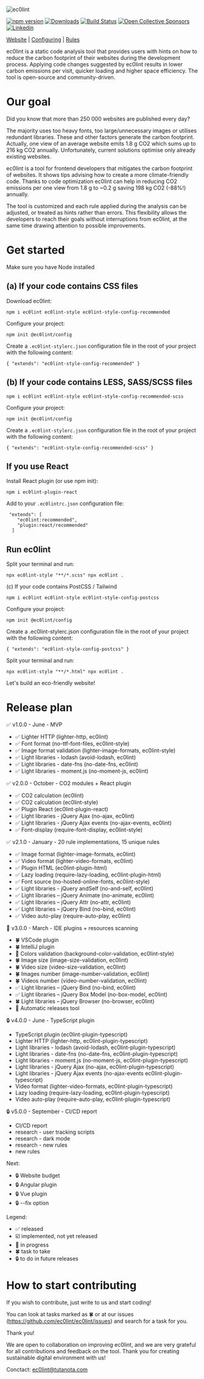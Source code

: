 ![ec0lint](/docs/banner_github.png)

[![npm version](https://img.shields.io/npm/v/ec0lint.svg)](https://www.npmjs.com/package/ec0lint)
[![Downloads](https://img.shields.io/npm/dm/ec0lint.svg)](https://www.npmjs.com/package/ec0lint)
[![Build Status](https://github.com/ec0lint/ec0lint/workflows/CI/badge.svg)](https://github.com/ec0lint/ec0lint/actions)
[![Open Collective Sponsors](https://img.shields.io/opencollective/sponsors/ec0lint)](https://opencollective.com/ec0lint)
[![Linkedin](https://img.shields.io/badge/LinkedIn-ec0lint-blue)](https://www.linkedin.com/company/ec0lint/)

[Website](http://ec0lint.com) |
[Configuring](https://eslint.org/docs/user-guide/configuring/) |
[Rules](http://ec0lint.com/features)

ec0lint is a static code analysis tool that provides users with hints on how to reduce the carbon footprint of their websites during the development process. Applying code changes suggested by ec0lint results in lower carbon emissions per visit, quicker loading and higher space efficiency. The tool is open-source and community-driven.

# Our goal

Did you know that more than 250 000 websites are published every day?

The majority uses too heavy fonts, too large/unnecessary images or utilises redundant libraries. These and other factors generate the carbon footprint. Actually, one view of an average website emits 1.8 g CO2 which sums up to 216 kg CO2 annually. Unfortunately, current solutions optimise only already existing websites.

ec0lint is a tool for frontend developers that mitigates the carbon footprint of websites. It shows tips advising how to create a more climate-friendly code. Thanks to code optimization ec0lint can help in reducing CO2 emissions per one view from 1.8 g to ~0.2 g saving 198 kg CO2 (-88%!) annually.

The tool is customized and each rule applied during the analysis can be adjusted, or treated as hints rather than errors. This flexibility allows the developers to reach their goals without interruptions from ec0lint, at the same time drawing attention to possible improvements.

# Get started

Make sure you have Node installed

## (a) If your code contains CSS files

Download ec0lint:

`npm i ec0lint ec0lint-style ec0lint-style-config-recommended`

Configure your project:

`npm init @ec0lint/config`

Create a `.ec0lint-stylerc.json` configuration file in the root of your project with the following content:

`{ "extends": "ec0lint-style-config-recommended" } `

## (b) If your code contains LESS, SASS/SCSS files

`npm i ec0lint ec0lint-style ec0lint-style-config-recommended-scss`

Configure your project:

`npm init @ec0lint/config`

Create a `.ec0lint-stylerc.json` configuration file in the root of your project with the following content:

`{ "extends": "ec0lint-style-config-recommended-scss" } `

## If you use React

Install React plugin (or use npm init):

`npm i ec0lint-plugin-react`

Add to your `.ec0lintrc.json` configuration file:
```
 "extends": [
    "ec0lint:recommended",
    "plugin:react/recommended"
  ]
```
## Run ec0lint

Split your terminal and run:

`npx ec0lint-style "**/*.scss" npx ec0lint .`

(c) If your code contains PostCSS / Tailwind

`npm i ec0lint ec0lint-style ec0lint-style-config-postcss`

Configure your project:

`npm init @ec0lint/config`

Create a .ec0lint-stylerc.json configuration file in the root of your project with the following content:

`{ "extends": "ec0lint-style-config-postcss" } `

Split your terminal and run:

`npx ec0lint-style "**/*.html" npx ec0lint .`

Let's build an eco-friendly website!



# Release plan

:white_check_mark: v1.0.0 - June - MVP

- :white_check_mark: Lighter HTTP (lighter-http, ec0lint)
- :white_check_mark: Font format (no-ttf-font-files, ec0lint-style)
- :white_check_mark: Image format validation (lighter-image-formats, ec0lint-style)
- :white_check_mark: Light libraries - lodash (avoid-lodash, ec0lint)
- :white_check_mark: Light libraries - date-fns (no-date-fns, ec0lint)
- :white_check_mark: Light libraries - moment.js (no-moment-js, ec0lint)

:white_check_mark: v2.0.0 - October - CO2 modules + React plugin

- :white_check_mark: CO2 calculation (ec0lint)
- :white_check_mark: CO2 calculation (ec0lint-style)
- :white_check_mark: Plugin React (ec0lint-plugin-react)
- :white_check_mark: Light libraries - jQuery Ajax (no-ajax, ec0lint)
- :white_check_mark: Light libraries - jQuery Ajax events (no-ajax-events, ec0lint)
- :white_check_mark: Font-display (require-font-display, ec0lint-style)

:white_check_mark: v2.1.0 - January - 20 rule implementations, 15 unique rules

- :white_check_mark: Image format (lighter-image-formats, ec0lint)
- :white_check_mark: Video format (lighter-video-formats, ec0lint)
- :white_check_mark: Plugin HTML (ec0lint-plugin-html)
- :white_check_mark: Lazy loading (require-lazy-loading, ec0lint-plugin-html)
- :white_check_mark: Font source (no-hosted-online-fonts, ec0lint-style)
- :white_check_mark: Light libraries - jQuery andSelf (no-and-self, ec0lint)
- :white_check_mark: Light libraries – jQuery Animate (no-animate, ec0lint)
- :white_check_mark: Light libraries – jQuery Attr (no-attr, ec0lint)
- :white_check_mark: Light libraries – jQuery Bind (no-bind, ec0lint)
- :white_check_mark: Video auto-play (require-auto-play, ec0lint)

:hammer: v3.0.0 - March - IDE plugins + resources scanning

- :four_leaf_clover: VSCode plugin
- :four_leaf_clover: IntelliJ plugin
- :hammer: Colors validation (background-color-validation, ec0lint-style)
- :four_leaf_clover: Image size (image-size-validation, ec0lint)
- :four_leaf_clover: Video size (video-size-validation, ec0lint)
- :four_leaf_clover: Images number (image-number-validation, ec0lint)
- :four_leaf_clover: Videos number (video-number-validation, ec0lint)
- :white_check_mark: Light libraries – jQuery Bind (no-bind, ec0lint)
- :white_check_mark: Light libraries – jQuery Box Model (no-box-model, ec0lint)
- :four_leaf_clover: Light libraries – jQuery Browser (no-browser, ec0lint)
- :hammer: Automatic releases tool

:lock: v4.0.0 - June - TypeScript plugin

- TypeScript plugin (ec0lint-plugin-typescript)
- Lighter HTTP (lighter-http, ec0lint-plugin-typescript)
- Light libraries - lodash (avoid-lodash, ec0lint-plugin-typescript)
- Light libraries - date-fns (no-date-fns, ec0lint-plugin-typescript)
- Light libraries - moment.js (no-moment-js, ec0lint-plugin-typescript)
- Light libraries - jQuery Ajax (no-ajax, ec0lint-plugin-typescript)
- Light libraries - jQuery Ajax events (no-ajax-events ec0lint-plugin-typescript)
- Video format (lighter-video-formats, ec0lint-plugin-typescript)
- Lazy loading (require-lazy-loading, ec0lint-plugin-typescript)
- Video auto-play (require-auto-play, ec0lint-plugin-typescript)

:lock: v5.0.0 - September - CI/CD report

- CI/CD report
- research - user tracking scripts
- research - dark mode
- research - new rules
- new rules

Next:

- :lock: Website budget
- :lock: Angular plugin
- :lock: Vue plugin
- :lock: --fix option

Legend:

- :white_check_mark: released
- :ballot_box_with_check: implemented, not yet released
- :hammer: in progress
- :four_leaf_clover: task to take
- :lock: to do in future releases

# How to start contributing

If you wish to contribute, just write to us and start coding!

You can look at tasks marked as :four_leaf_clover: or at our issues (https://github.com/ec0lint/ec0lint/issues) and search for a task for you.

Thank you!

We are open to collaboration on improving ec0lint, and we are very grateful for all contributions and feedback on the tool. Thank you for creating sustainable digital environment with us!

Conctact: ec0lint@tutanota.com
